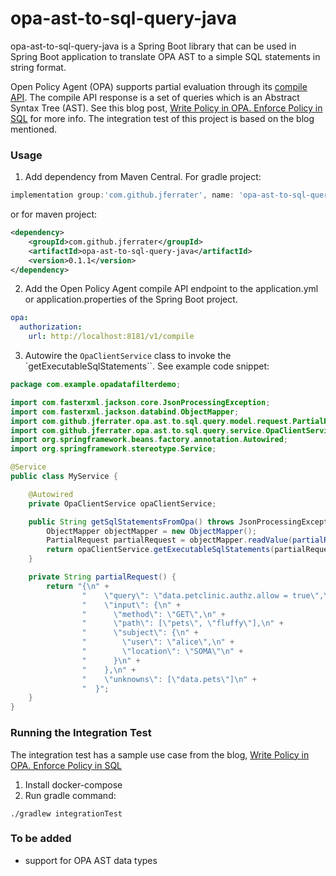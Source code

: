 # opa-ast-to-sql-query-java
opa-ast-to-sql-query-java is a Spring Boot library that can be used in Spring Boot application to translate OPA AST to a simple SQL statements in string format.

Open Policy Agent (OPA) supports partial evaluation through its [compile API](https://www.openpolicyagent.org/docs/latest/rest-api/#compile-api).
The compile API response is a set of queries which is an Abstract Syntax Tree (AST).
See this blog post, [Write Policy in OPA. Enforce Policy in SQL](https://blog.openpolicyagent.org/write-policy-in-opa-enforce-policy-in-sql-d9d24db93bf4)
for more info. The integration test of this project is based on the blog mentioned.

### Usage
1. Add dependency from Maven Central. For gradle project:
```groovy
implementation group:'com.github.jferrater', name: 'opa-ast-to-sql-query-java', version: '0.1.1'
````  
or for maven project:
````xml
<dependency>
    <groupId>com.github.jferrater</groupId>
    <artifactId>opa-ast-to-sql-query-java</artifactId>
    <version>0.1.1</version>
</dependency>
````
2. Add the Open Policy Agent compile API endpoint to the application.yml or application.properties of the Spring Boot project.
````yaml
opa:
  authorization:
    url: http://localhost:8181/v1/compile
````
3. Autowire the ``OpaClientService`` class to invoke the `getExecutableSqlStatements``. See example code snippet:

```java
package com.example.opadatafilterdemo;

import com.fasterxml.jackson.core.JsonProcessingException;
import com.fasterxml.jackson.databind.ObjectMapper;
import com.github.jferrater.opa.ast.to.sql.query.model.request.PartialRequest;
import com.github.jferrater.opa.ast.to.sql.query.service.OpaClientService;
import org.springframework.beans.factory.annotation.Autowired;
import org.springframework.stereotype.Service;

@Service
public class MyService {

    @Autowired
    private OpaClientService opaClientService;

    public String getSqlStatementsFromOpa() throws JsonProcessingException {
        ObjectMapper objectMapper = new ObjectMapper();
        PartialRequest partialRequest = objectMapper.readValue(partialRequest(), PartialRequest.class);
        return opaClientService.getExecutableSqlStatements(partialRequest);
    }

    private String partialRequest() {
        return "{\n" +
                "    \"query\": \"data.petclinic.authz.allow = true\",\n" +
                "    \"input\": {\n" +
                "      \"method\": \"GET\",\n" +
                "      \"path\": [\"pets\", \"fluffy\"],\n" +
                "      \"subject\": {\n" +
                "        \"user\": \"alice\",\n" +
                "        \"location\": \"SOMA\"\n" +
                "      }\n" +
                "    },\n" +
                "    \"unknowns\": [\"data.pets\"]\n" +
                "  }";
    }
}
```

### Running the Integration Test
The integration test has a sample use case from the blog, [Write Policy in OPA. Enforce Policy in SQL](https://blog.openpolicyagent.org/write-policy-in-opa-enforce-policy-in-sql-d9d24db93bf4)
1. Install docker-compose
2. Run gradle command:
```console
./gradlew integrationTest
```

### To be added
- support for OPA AST data types
